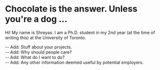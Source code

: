 # Chocolate is the answer. Unless you're a dog ...

Hi!
My name is Shreyas. I am a Ph.D. student in my 2nd year (at the time of writing this) at the University of Toronto.

-- Add: Stuff about your projects.  
-- Add: Why should people care?  
-- Add: What do I want to do?  
-- Add: Any other information deemed useful by potential employers.  
